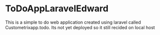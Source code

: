 # ToDoAppLaravelEdward
This is a simple to do web application created using laravel called Custometrixapp.todo. Its not yet deployed so it still recided on local host
